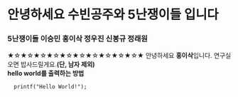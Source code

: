 # 안녕하세요 수빈공주와 5난쟁이들 입니다
### 5난쟁이들 이승민 홍이삭 정우진 신봉규 정래원
  
★☆★☆★☆★☆★☆★☆★☆★☆★☆★☆★
안녕하세요 **홍이삭**입니다.
연구실 오면 밥사드릴게요.**(단, 남자 제외)**
<br>
**hello world를 출력하는 방법**
```
  printf("Hello World!");
```

